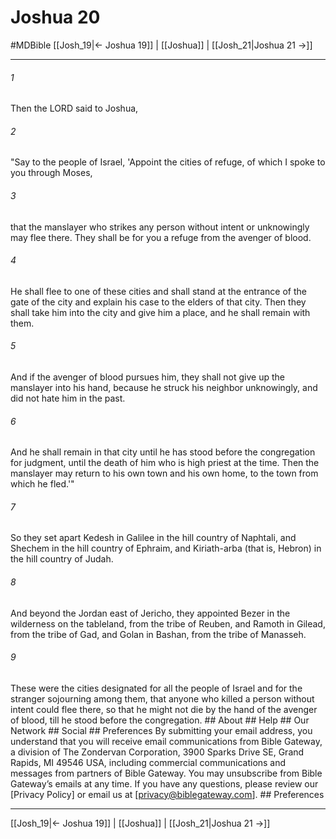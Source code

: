 # Joshua 20
#MDBible
[[Josh_19|← Joshua 19]] | [[Joshua]] | [[Josh_21|Joshua 21 →]]

***


###### 1 
Then the LORD said to Joshua, 

###### 2 
"Say to the people of Israel, 'Appoint the cities of refuge, of which I spoke to you through Moses, 

###### 3 
that the manslayer who strikes any person without intent or unknowingly may flee there. They shall be for you a refuge from the avenger of blood. 

###### 4 
He shall flee to one of these cities and shall stand at the entrance of the gate of the city and explain his case to the elders of that city. Then they shall take him into the city and give him a place, and he shall remain with them. 

###### 5 
And if the avenger of blood pursues him, they shall not give up the manslayer into his hand, because he struck his neighbor unknowingly, and did not hate him in the past. 

###### 6 
And he shall remain in that city until he has stood before the congregation for judgment, until the death of him who is high priest at the time. Then the manslayer may return to his own town and his own home, to the town from which he fled.'" 

###### 7 
So they set apart Kedesh in Galilee in the hill country of Naphtali, and Shechem in the hill country of Ephraim, and Kiriath-arba (that is, Hebron) in the hill country of Judah. 

###### 8 
And beyond the Jordan east of Jericho, they appointed Bezer in the wilderness on the tableland, from the tribe of Reuben, and Ramoth in Gilead, from the tribe of Gad, and Golan in Bashan, from the tribe of Manasseh. 

###### 9 
These were the cities designated for all the people of Israel and for the stranger sojourning among them, that anyone who killed a person without intent could flee there, so that he might not die by the hand of the avenger of blood, till he stood before the congregation. ## About ## Help ## Our Network ## Social ## Preferences By submitting your email address, you understand that you will receive email communications from Bible Gateway, a division of The Zondervan Corporation, 3900 Sparks Drive SE, Grand Rapids, MI 49546 USA, including commercial communications and messages from partners of Bible Gateway. You may unsubscribe from Bible Gateway&rsquo;s emails at any time. If you have any questions, please review our [Privacy Policy] or email us at [privacy@biblegateway.com]. ## Preferences

***

[[Josh_19|← Joshua 19]] | [[Joshua]] | [[Josh_21|Joshua 21 →]]
